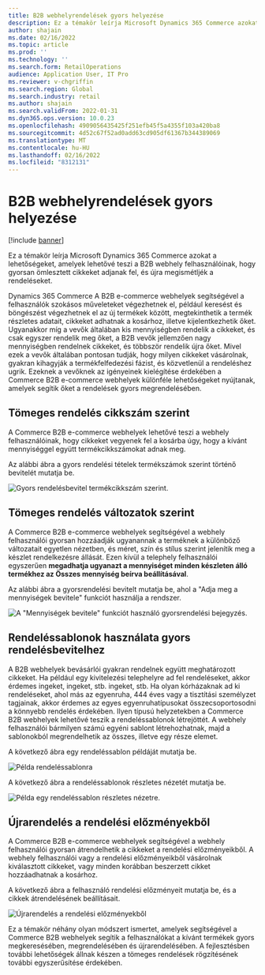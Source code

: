 ```yaml
---
title: B2B webhelyrendelések gyors helyezése
description: Ez a témakör leírja Microsoft Dynamics 365 Commerce azokat a lehetőségeket, amelyek lehetővé teszi a B2B webhely felhasználóinak, hogy gyorsan ömlesztett cikkeket adjanak fel, és újra megismétljék a rendeléseket.
author: shajain
ms.date: 02/16/2022
ms.topic: article
ms.prod: ''
ms.technology: ''
ms.search.form: RetailOperations
audience: Application User, IT Pro
ms.reviewer: v-chgriffin
ms.search.region: Global
ms.search.industry: retail
ms.author: shajain
ms.search.validFrom: 2022-01-31
ms.dyn365.ops.version: 10.0.23
ms.openlocfilehash: 4909056435425f251efb45f5a4355f103a420ba8
ms.sourcegitcommit: 4d52c67f52ad0add63cd905df61367b344389069
ms.translationtype: MT
ms.contentlocale: hu-HU
ms.lasthandoff: 02/16/2022
ms.locfileid: "8312131"
---
```

# <a name="place-b2b-website-orders-quickly"></a>B2B webhelyrendelések gyors helyezése

[!include [banner](../../includes/banner.md)]

Ez a témakör leírja Microsoft Dynamics 365 Commerce azokat a lehetőségeket, amelyek lehetővé teszi a B2B webhely felhasználóinak, hogy gyorsan ömlesztett cikkeket adjanak fel, és újra megismétljék a rendeléseket.

Dynamics 365 Commerce A B2B e-commerce webhelyek segítségével a felhasználók szokásos műveleteket végezhetnek el, például keresést és böngészést végezhetnek el az új termékek között, megtekinthetik a termék részletes adatait, cikkeket adhatnak a kosárhoz, illetve kijelentkezhetik őket. Ugyanakkor míg a vevők általában kis mennyiségben rendelik a cikkeket, és csak egyszer rendelik meg őket, a B2B vevők jellemzően nagy mennyiségben rendelnek cikkeket, és többször rendelik újra őket. Mivel ezek a vevők általában pontosan tudják, hogy milyen cikkeket vásárolnak, gyakran kihagyják a termékfelfedezési fázist, és közvetlenül a rendeléshez ugrik. Ezeknek a vevőknek az igényeinek kielégítése érdekében a Commerce B2B e-commerce webhelyek különféle lehetőségeket nyújtanak, amelyek segítik őket a rendelések gyors megrendelésében.

## <a name="bulk-order-by-item-number"></a>Tömeges rendelés cikkszám szerint

A Commerce B2B e-commerce webhelyek lehetővé teszi a webhely felhasználóinak, hogy cikkeket vegyenek fel a kosárba úgy, hogy a kívánt mennyiséggel együtt termékcikkszámokat adnak meg.

Az alábbi ábra a gyors rendelési tételek termékszámok szerint történő bevitelét mutatja be.

![Gyors rendelésbevitel termékcikkszám szerint.](../media/QuickAddByItem.png)

## <a name="bulk-order-by-variant"></a>Tömeges rendelés változatok szerint

A Commerce B2B e-commerce webhelyek segítségével a webhely felhasználói gyorsan hozzáadják ugyanannak a terméknek a különböző változatait egyetlen nézetben, és méret, szín és stílus szerint jelenítik meg a készlet rendelkezésre állását. Ezen kívül a telephely felhasználói egyszerűen **megadhatja ugyanazt a mennyiséget minden készleten álló termékhez az Összes mennyiség beírva beállításával**.

Az alábbi ábra a gyorsrendelési bevitelt mutatja be, ahol a "Adja meg a mennyiségek bevitele" funkciót használja a rendszer.

![A "Mennyiségek bevitele" funkciót használó gyorsrendelési bejegyzés.](../media/MatrixView.png)

## <a name="use-order-templates-for-quick-order-entry"></a>Rendeléssablonok használata gyors rendelésbevitelhez

A B2B webhelyek bevásárlói gyakran rendelnek együtt meghatározott cikkeket. Ha például egy kivitelezési telephelyre ad fel rendeléseket, akkor érdemes ingeket, ingeket, stb. ingeket, stb. Ha olyan kórházaknak ad ki rendeléseket, ahol más az egyenruha, 444 éves vagy a tisztítási személyzet tagjainak, akkor érdemes az egyes egyenruhatípusokat összecsoportosodni a könnyebb rendelés érdekében. Ilyen típusú helyzetekben a Commerce B2B webhelyek lehetővé teszik a rendeléssablonok létrejöttét. A webhely felhasználói bármilyen számú egyéni sablont létrehozhatnak, majd a sablonokból megrendelhetik az összes, illetve egy része elemet.

A következő ábra egy rendeléssablon példáját mutatja be.

![Példa rendeléssablonra](../media/OrderTemplateHeader.png)

A következő ábra a rendeléssablonok részletes nézetét mutatja be.

![Példa egy rendeléssablon részletes nézetre.](../media/OrderTemplateLines.png)

## <a name="reorder-from-order-history"></a>Újrarendelés a rendelési előzményekből

A Commerce B2B e-commerce webhelyek segítségével a webhely felhasználói gyorsan átrendelhetik a cikkeket a rendelési előzményeikből. A webhely felhasználói vagy a rendelési előzményeikből vásárolnak kiválasztott cikkeket, vagy minden korábban beszerzett cikket hozzáadhatnak a kosárhoz.

A következő ábra a felhasználó rendelési előzményeit mutatja be, és a cikkek átrendelésének beállításait.

![Újrarendelés a rendelési előzményekből](../media/Reorder.png)

Ez a témakör néhány olyan módszert ismertet, amelyek segítségével a Commerce B2B webhelyek segítik a felhasználókat a kívánt termékek gyors megkeresésében, megrendelésében és újrarendelésében. A fejlesztésben további lehetőségek állnak készen a tömeges rendelések rögzítésének további egyszerűsítése érdekében.
